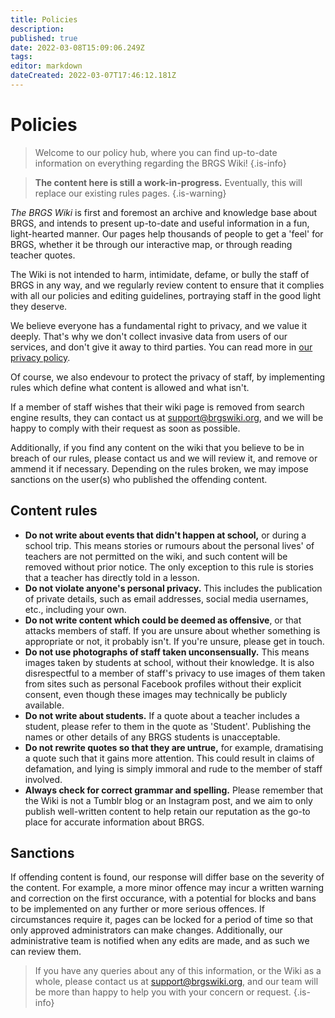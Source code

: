 ```yaml
---
title: Policies
description: 
published: true
date: 2022-03-08T15:09:06.249Z
tags: 
editor: markdown
dateCreated: 2022-03-07T17:46:12.181Z
---
```


# Policies
> Welcome to our policy hub, where you can find up-to-date information on everything regarding the BRGS Wiki!
{.is-info}

> **The content here is still a work-in-progress.** Eventually, this will replace our existing rules pages.
{.is-warning}

*The BRGS Wiki* is first and foremost an archive and knowledge base about BRGS, and intends to present up-to-date and useful information in a fun, light-hearted manner. Our pages help thousands of people to get a 'feel' for BRGS, whether it be through our interactive map, or through reading teacher quotes.

The Wiki is not intended to harm, intimidate, defame, or bully the staff of BRGS in any way, and we regularly review content to ensure that it complies with all our policies and editing guidelines, portraying staff in the good light they deserve.

We believe everyone has a fundamental right to privacy, and we value it deeply. That's why we don't collect invasive data from users of our services, and don't give it away to third parties. You can read more in [our privacy policy](/privacy).

Of course, we also endevour to protect the privacy of staff, by implementing rules which define what content is allowed and what isn't.

If a member of staff wishes that their wiki page is removed from search engine results, they can contact us at [support@brgswiki.org](mailto:support@brgswiki.org), and we will be happy to comply with their request as soon as possible.

Additionally, if you find any content on the wiki that you believe to be in breach of our rules, please contact us and we will review it, and remove or ammend it if necessary. Depending on the rules broken, we may impose sanctions on the user(s) who published the offending content.

## Content rules
- **Do not write about events that didn't happen at school,** or during a school trip. This means stories or rumours about the personal lives' of teachers are not permitted on the wiki, and such content will be removed without prior notice. The only exception to this rule is stories that a teacher has directly told in a lesson.
- **Do not violate anyone's personal privacy.** This includes the publication of private details, such as email addresses, social media usernames, etc., including your own.
- **Do not write content which could be deemed as offensive**, or that attacks members of staff. If you are unsure about whether something is appropriate or not, it probably isn't. If you're unsure, please get in touch.
- **Do not use photographs of staff taken unconsensually.** This means images taken by students at school, without their knowledge. It is also disrespectful to a member of staff's privacy to use images of them taken from sites such as personal Facebook profiles without their explicit consent, even though these images may technically be publicly available.
- **Do not write about students.** If a quote about a teacher includes a student, please refer to them in the quote as 'Student'. Publishing the names or other details of any BRGS students is unacceptable.
- **Do not rewrite quotes so that they are untrue,** for example, dramatising a quote such that it gains more attention. This could result in claims of defamation, and lying is simply immoral and rude to the member of staff involved.
- **Always check for correct grammar and spelling.** Please remember that the Wiki is not a Tumblr blog or an Instagram post, and we aim to only publish well-written content to help retain our reputation as the go-to place for accurate information about BRGS.

## Sanctions
If offending content is found, our response will differ base on the severity of the content. For example, a more minor offence may incur a written warning and correction on the first occurance, with a potential for blocks and bans to be implemented on any further or more serious offences. If circumstances require it, pages can be locked for a period of time so that only approved administrators can make changes. Additionally, our administrative team is notified when any edits are made, and as such we can review them.

> If you have any queries about any of this information, or the Wiki as a whole, please contact us at [support@brgswiki.org](mailto:support@brgswiki.org), and our team will be more than happy to help you with your concern or request.
{.is-info}